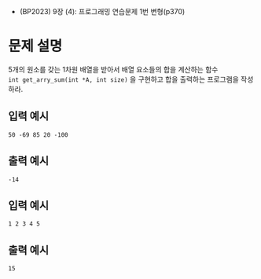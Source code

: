 - (BP2023) 9장 (4): 프로그래밍 연습문제 1번 변형(p370)

# 문제 설명
5개의 원소를 갖는 1차원 배열을 받아서 배열 요소들의 합을 계산하는 함수  
```int get_arry_sum(int *A, int size)``` 을 구현하고 합을 출력하는 프로그램을 작성하라.

## 입력 예시 
```
50 -69 85 20 -100
```

## 출력 예시 
```
-14
```

## 입력 예시
```
1 2 3 4 5
```

## 출력 예시 
```
15
```
